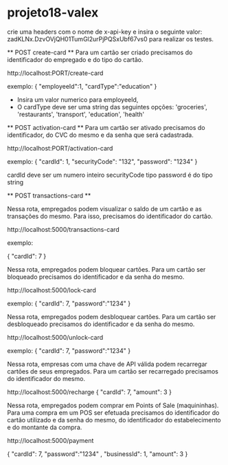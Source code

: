 # projeto18-valex

crie uma headers com o nome de x-api-key e insira o seguinte valor: 
zadKLNx.DzvOVjQH01TumGl2urPjPQSxUbf67vs0 para realizar os testes.

** POST create-card **
Para um cartão ser criado precisamos do identificador do empregado e do tipo do cartão.

http://localhost:PORT/create-card

exemplo: 
{
  "employeeId":1,
  "cardType":"education"
}

* Insira um valor numerico para employeeId, 
* O cardType deve ser uma string das seguintes opções: 'groceries', 'restaurants', 'transport', 'education', 'health'


** POST activation-card **
 Para um cartão ser ativado precisamos do identificador, do CVC do mesmo e da senha que será cadastrada.
 

http://localhost:PORT/activation-card

exemplo: 
{
   "cardId": 1,
    "securityCode": "132",
    "password": "1234" 
}

cardId deve ser um  numero inteiro
securityCode tipo 
password é do tipo string


** POST transactions-card **

Nessa rota, empregados podem visualizar o saldo de um cartão e as transações do mesmo. Para isso, precisamos do identificador do cartão.

http://localhost:5000/transactions-card

exemplo:

{
   "cardId": 7
}


Nessa rota, empregados podem bloquear cartões. Para um cartão ser bloqueado precisamos do identificador e da senha do mesmo.

http://localhost:5000/lock-card

exemplo:
{
   "cardId": 7,
	 "password":"1234"
}



Nessa rota, empregados podem desbloquear cartões. Para um cartão ser desbloqueado precisamos do identificador e da senha do mesmo.

http://localhost:5000/unlock-card

exemplo:
{
   "cardId": 7,
	 "password":"1234"
}


Nessa rota, empresas com uma chave de API válida podem recarregar cartões de seus empregados. Para um cartão ser recarregado precisamos do identificador do mesmo.

http://localhost:5000/recharge
{
   "cardId": 7,
    "amount": 3
}

Nessa rota, empregados podem comprar em Points of Sale (maquininhas). Para uma compra em um POS ser efetuada precisamos do identificador do cartão utilizado e da senha do mesmo, do identificador do estabelecimento e do montante da compra.

http://localhost:5000/payment

{
   "cardId": 7,
    "password":"1234" ,
    "businessId": 1,
    "amount": 3
}